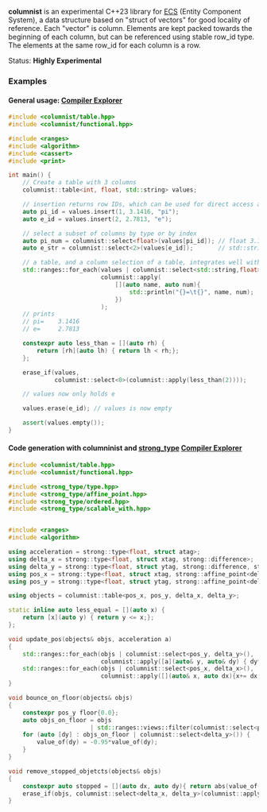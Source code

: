 **columnist** is an experimental C++23 library for
[ECS](https://en.wikipedia.org/wiki/Entity_component_system)
(Entity Component System), a data structure based on "struct
of vectors" for good locality of reference. Each "vector" is
column. Elements are kept packed towards the beginning of each
column, but can be referenced using stable row_id type. The
elements at the same row_id for each column is a row.

Status: **Highly Experimental**

### Examples

#### General usage: [Compiler Explorer](https://godbolt.org/z/1TbfTssf1)
```C++
#include <columnist/table.hpp>
#include <columnist/functional.hpp>

#include <ranges>
#include <algorithm>
#include <cassert>
#include <print>

int main() {
    // Create a table with 3 columns
    columnist::table<int, float, std::string> values;

    // insertion returns row IDs, which can be used for direct access and removal
    auto pi_id = values.insert(1, 3.1416, "pi");
    auto e_id = values.insert(2, 2.7813, "e");

    // select a subset of columns by type or by index
    auto pi_num = columnist::select<float>(values[pi_id]); // float 3.1416
    auto e_str = columnist::select<2>(values[e_id]);       // std::string("e")

    // a table, and a column selection of a table, integrates well with ranges
    std::ranges::for_each(values | columnist::select<std::string,float>(),
                          columnist::apply(
                              [](auto name, auto num){
                                  std::println("{}=\t{}", name, num);
                              })
                          );
    // prints
    // pi=    3.1416
    // e=     2.7813

    constexpr auto less_than = [](auto rh) {
        return [rh](auto lh) { return lh < rh;};
    };

    erase_if(values,
             columnist::select<0>(columnist::apply(less_than(2))));

    // values now only holds e

    values.erase(e_id); // values is now empty

    assert(values.empty());
}
```

#### Code generation with columninist and [strong_type](https://github.com/rollbear/strong_type) [Compiler Explorer](https://godbolt.org/z/bMKPxGTW7)

```C++
#include <columnist/table.hpp>
#include <columnist/functional.hpp>

#include <strong_type/type.hpp>
#include <strong_type/affine_point.hpp>
#include <strong_type/ordered.hpp>
#include <strong_type/scalable_with.hpp>


#include <ranges>
#include <algorithm>

using acceleration = strong::type<float, struct atag>;
using delta_x = strong::type<float, struct xtag, strong::difference>;
using delta_y = strong::type<float, struct ytag, strong::difference, strong::scalable_with<acceleration>>;
using pos_x = strong::type<float, struct xtag, strong::affine_point<delta_x>, strong::ordered>;
using pos_y = strong::type<float, struct ytag, strong::affine_point<delta_y>, strong::ordered>;

using objects = columnist::table<pos_x, pos_y, delta_x, delta_y>;

static inline auto less_equal = [](auto x) {
    return [x](auto y) { return y <= x;};
};

void update_pos(objects& objs, acceleration a)
{
    std::ranges::for_each(objs | columnist::select<pos_y, delta_y>(),
                          columnist::apply([a](auto& y, auto& dy) { dy*= a; y+= dy;}));
    std::ranges::for_each(objs | columnist::select<pos_x, delta_x>(),
                          columnist::apply([](auto& x, auto dx){x+= dx;}));
}

void bounce_on_floor(objects& objs)
{
    constexpr pos_y floor{0.0};
    auto objs_on_floor = objs
                       | std::ranges::views::filter(columnist::select<pos_y>(columnist::apply(less_equal(floor))));
    for (auto [dy] : objs_on_floor | columnist::select<delta_y>()) {
        value_of(dy) = -0.95*value_of(dy);
    }
}

void remove_stopped_objetcts(objects& objs)
{
    constexpr auto stopped = [](auto dx, auto dy){ return abs(value_of(dx)) < 0.01 && abs(value_of(dy)) < 0.01;};
    erase_if(objs, columnist::select<delta_x, delta_y>(columnist::apply(stopped)));
}
```

